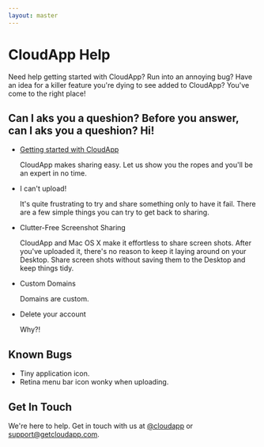 ```yaml
---
layout: master
---
```


# CloudApp Help

Need help getting started with CloudApp? Run into an annoying bug? Have an idea
for a killer feature you're dying to see added to CloudApp? You've come to the
right place!

## Can I aks you a queshion? Before you answer, can I aks you a queshion? Hi!

 - [Getting started with CloudApp][start]

   CloudApp makes sharing easy. Let us show you the ropes and you'll be an
   expert in no time.

 - I can't upload!

   It's quite frustrating to try and share something only to have it fail. There
   are a few simple things you can try to get back to sharing.

 - Clutter-Free Screenshot Sharing

   CloudApp and Mac OS X make it effortless to share screen shots. After you've
   uploaded it, there's no reason to keep it laying around on your Desktop.
   Share screen shots without saving them to the Desktop and keep things tidy.

 - Custom Domains

   Domains are custom.

 - Delete your account

   Why?!

## Known Bugs

 - Tiny application icon.
 - Retina menu bar icon wonky when uploading.

## Get In Touch

We're here to help. Get in touch with us at [@cloudapp][twitter] or
[support@getcloudapp.com][email].


[start]:   /getting-started
[twitter]: http://twitter.com/cloudapp
[email]:   mailto:support@getcloudapp.com
